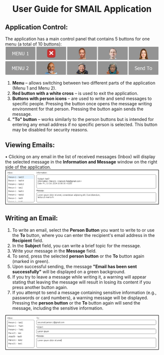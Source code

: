 # <p align="center">User Guide for SMAIL Application</p>
## Application Control:
The application has a main control panel that contains 5 buttons for one menu (a total of 10 buttons):  
![MENU_1](https://github.com/forsenior/senior-os/blob/97586ee86b71fae30ec5496450bd3b763537ad5b/smail/screens/smail_menu1.png)
![MENU_2](https://github.com/forsenior/senior-os/blob/97586ee86b71fae30ec5496450bd3b763537ad5b/smail/screens/smail_menu2_en.png)

1. **Menu** – allows switching between two different parts of the application (Menu 1 and Menu 2).
2. **Red button with a white cross** – is used to exit the application.
3. **Buttons with person icons** – are used to write and send messages to specific people. Pressing the button once opens the message writing environment for that person. Pressing the button again sends the message.
4. **"To" button** – works similarly to the person buttons but is intended for entering any email address if no specific person is selected. This button may be disabled for security reasons.

## Viewing Emails:
• Clicking on any email in the list of received messages (Inbox) will display the selected message in the **Information and Message** window on the right side of the application.
![Email_content](https://github.com/forsenior/senior-os/blob/97586ee86b71fae30ec5496450bd3b763537ad5b/smail/screens/smail_email_content_en.png)

## Writing an Email:
1. To write an email, select the **Person Button** you want to write to or use the **To** button, where you can enter the recipient's email address in the **Recipient** field.
2. In the **Subject** field, you can write a brief topic for the message.
3. Write your message in the **Message** field.
4. To send, press the selected **person button** or the **To** button again (marked in green).
5. Upon successful sending, the message **"Email has been sent successfully"** will be displayed on a green background.
6. If you try to leave a message while writing it, a warning will appear stating that leaving the message will result in losing its content if you press another button again.
7. If you attempt to send a message containing sensitive information (e.g., passwords or card numbers), a warning message will be displayed. Pressing the **person button** or the **To** button again will send the message, including the sensitive information.

![Recipient_content](https://github.com/forsenior/senior-os/blob/97586ee86b71fae30ec5496450bd3b763537ad5b/smail/screens/smail_recipient_content_en.png)

